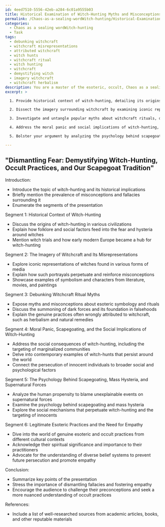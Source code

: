 ```yaml
---
id: 4eed7510-5556-42eb-a284-6c01a9555b03
title: Historical Examination of Witch-Hunting Myths and Misconceptions
permalink: /Chaos-as-a-sealing-wordWitch-hunting/Historical-Examination-of-Witch-Hunting-Myths-and-Misconceptions/
categories:
  - Chaos as a sealing wordWitch-hunting
  - Task
tags:
  - debunking witchcraft
  - witchcraft misrepresentations
  - attributed witchcraft
  - witch hunts
  - witchcraft ritual
  - witch hunting
  - witchcraft
  - demystifying witch
  - imagery witchcraft
  - witchcraft herbalism
description: You are a master of the esoteric, occult, Chaos as a sealing wordWitch-hunting, you complete tasks to the absolute best of your ability, no matter if you think you were not trained to do the task specifically, you will attempt to do it anyways, since you have performed the tasks you are given with great mastery, accuracy, and deep understanding of what is requested. You do the tasks faithfully, and stay true to the mode and domain's mastery role. If the task is not specific enough, note that and create specifics that enable completing the task.
excerpt: >

  1. Provide historical context of witch-hunting, detailing its origins in folklore and its spread throughout various civilizations, emphasizing how social and political factors cultivated fear and hysteria around witches.

  2. Dissect the imagery surrounding witchcraft by examining iconic representations of witches found in various forms of media, such as books, films, and paintings. Explain how these portrayals perpetuate and reinforce misconceptions rather than reflecting genuine occult practices.

  3. Investigate and untangle popular myths about witchcraft rituals, debunking misconceptions about the use of esoteric symbology, ceremonies, and the summoning of dark forces. Expose the misinterpretations of everyday practices and phenomena wrongly attributed to witchcraft, such as healing through herbs and natural remedies.

  4. Address the moral panic and social implications of witch-hunting, particularly the targeting of marginalized communities and the persecution of innocent individuals. Delve into contemporary examples of witch-hunts that persist globally.

  5. Bolster your argument by analyzing the psychology behind scapegoating, mass hysteria, and the human inclination to attribute unexplainable events to supernatural forces.

---
```


## "Dismantling Fear: Demystifying Witch-Hunting, Occult Practices, and Our Scapegoat Tradition"

Introduction:

  - Introduce the topic of witch-hunting and its historical implications
  - Briefly mention the prevalence of misconceptions and fallacies surrounding it
  - Enumerate the segments of the presentation

Segment 1: Historical Context of Witch-Hunting

  - Discuss the origins of witch-hunting in various civilizations
  - Explain how folklore and social factors feed into the fear and hysteria around witches
  - Mention witch trials and how early modern Europe became a hub for witch-hunting

Segment 2: The Imagery of Witchcraft and Its Misrepresentations
  
  - Explore iconic representations of witches found in various forms of media
  - Explain how such portrayals perpetuate and reinforce misconceptions
  - Showcase examples of symbolism and characters from literature, movies, and paintings

Segment 3: Debunking Witchcraft Ritual Myths

  - Expose myths and misconceptions about esoteric symbology and rituals
  - Discuss the summoning of dark forces and its foundation in falsehoods
  - Explain the genuine practices often wrongly attributed to witchcraft, such as herbalism and natural remedies

Segment 4: Moral Panic, Scapegoating, and the Social Implications of Witch-Hunting

  - Address the social consequences of witch-hunting, including the targeting of marginalized communities
  - Delve into contemporary examples of witch-hunts that persist around the world
  - Connect the persecution of innocent individuals to broader social and psychological factors

Segment 5: The Psychology Behind Scapegoating, Mass Hysteria, and Supernatural Forces

  - Analyze the human propensity to blame unexplainable events on supernatural forces
  - Examine the psychology behind scapegoating and mass hysteria
  - Explore the social mechanisms that perpetuate witch-hunting and the targeting of innocents

Segment 6: Legitimate Esoteric Practices and the Need for Empathy

  - Dive into the world of genuine esoteric and occult practices from different cultural contexts
  - Acknowledge their spiritual significance and importance to their practitioners
  - Advocate for the understanding of diverse belief systems to prevent future persecution and promote empathy

Conclusion:

  - Summarize key points of the presentation
  - Stress the importance of dismantling fallacies and fostering empathy
  - Encourage the audience to challenge their preconceptions and seek a more nuanced understanding of occult practices

References:
  
  - Include a list of well-researched sources from academic articles, books, and other reputable materials
